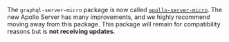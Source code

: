 The `graphql-server-micro` package is now called [`apollo-server-micro`](https://www.npmjs.com/package/apollo-server-micro).  The new Apollo Server has many improvements, and we highly recommend moving away from this package.  This package will remain for compatibility reasons but is **not receiving updates**.